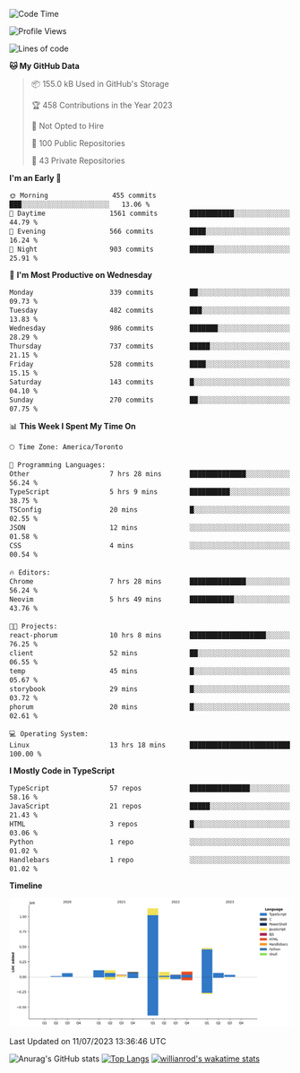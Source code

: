 <!--START_SECTION:waka-->
![Code Time](http://img.shields.io/badge/Code%20Time-391%20hrs%2013%20mins-blue)

![Profile Views](http://img.shields.io/badge/Profile%20Views-0-blue)

![Lines of code](https://img.shields.io/badge/From%20Hello%20World%20I%27ve%20Written-2.3%20million%20lines%20of%20code-blue)

**🐱 My GitHub Data** 

> 📦 155.0 kB Used in GitHub's Storage 
 > 
> 🏆 458 Contributions in the Year 2023
 > 
> 🚫 Not Opted to Hire
 > 
> 📜 100 Public Repositories 
 > 
> 🔑 43 Private Repositories 
 > 
**I'm an Early 🐤** 

```text
🌞 Morning                455 commits         ███░░░░░░░░░░░░░░░░░░░░░░   13.06 % 
🌆 Daytime                1561 commits        ███████████░░░░░░░░░░░░░░   44.79 % 
🌃 Evening                566 commits         ████░░░░░░░░░░░░░░░░░░░░░   16.24 % 
🌙 Night                  903 commits         ██████░░░░░░░░░░░░░░░░░░░   25.91 % 
```
📅 **I'm Most Productive on Wednesday** 

```text
Monday                   339 commits         ██░░░░░░░░░░░░░░░░░░░░░░░   09.73 % 
Tuesday                  482 commits         ███░░░░░░░░░░░░░░░░░░░░░░   13.83 % 
Wednesday                986 commits         ███████░░░░░░░░░░░░░░░░░░   28.29 % 
Thursday                 737 commits         █████░░░░░░░░░░░░░░░░░░░░   21.15 % 
Friday                   528 commits         ████░░░░░░░░░░░░░░░░░░░░░   15.15 % 
Saturday                 143 commits         █░░░░░░░░░░░░░░░░░░░░░░░░   04.10 % 
Sunday                   270 commits         ██░░░░░░░░░░░░░░░░░░░░░░░   07.75 % 
```


📊 **This Week I Spent My Time On** 

```text
🕑︎ Time Zone: America/Toronto

💬 Programming Languages: 
Other                    7 hrs 28 mins       ██████████████░░░░░░░░░░░   56.24 % 
TypeScript               5 hrs 9 mins        ██████████░░░░░░░░░░░░░░░   38.75 % 
TSConfig                 20 mins             █░░░░░░░░░░░░░░░░░░░░░░░░   02.55 % 
JSON                     12 mins             ░░░░░░░░░░░░░░░░░░░░░░░░░   01.58 % 
CSS                      4 mins              ░░░░░░░░░░░░░░░░░░░░░░░░░   00.54 % 

🔥 Editors: 
Chrome                   7 hrs 28 mins       ██████████████░░░░░░░░░░░   56.24 % 
Neovim                   5 hrs 49 mins       ███████████░░░░░░░░░░░░░░   43.76 % 

🐱‍💻 Projects: 
react-phorum             10 hrs 8 mins       ███████████████████░░░░░░   76.25 % 
client                   52 mins             ██░░░░░░░░░░░░░░░░░░░░░░░   06.55 % 
temp                     45 mins             █░░░░░░░░░░░░░░░░░░░░░░░░   05.67 % 
storybook                29 mins             █░░░░░░░░░░░░░░░░░░░░░░░░   03.72 % 
phorum                   20 mins             █░░░░░░░░░░░░░░░░░░░░░░░░   02.61 % 

💻 Operating System: 
Linux                    13 hrs 18 mins      █████████████████████████   100.00 % 
```

**I Mostly Code in TypeScript** 

```text
TypeScript               57 repos            ███████████████░░░░░░░░░░   58.16 % 
JavaScript               21 repos            █████░░░░░░░░░░░░░░░░░░░░   21.43 % 
HTML                     3 repos             █░░░░░░░░░░░░░░░░░░░░░░░░   03.06 % 
Python                   1 repo              ░░░░░░░░░░░░░░░░░░░░░░░░░   01.02 % 
Handlebars               1 repo              ░░░░░░░░░░░░░░░░░░░░░░░░░   01.02 % 
```



**Timeline**

![Lines of Code chart](https://raw.githubusercontent.com/wise-introvert/wise-introvert/master/assets/bar_graph.png)


 Last Updated on 11/07/2023 13:36:46 UTC
<!--END_SECTION:waka-->

![Anurag's GitHub stats](https://github-readme-stats.vercel.app/api?username=wise-introvert&count_private=true&show_icons=true)
[![Top Langs](https://github-readme-stats.vercel.app/api/top-langs/?username=wise-introvert&langs_count=10)](https://github.com/anuraghazra/github-readme-stats)
[![willianrod's wakatime stats](https://github-readme-stats.vercel.app/api/wakatime?username=wiseintrovert)](https://github.com/anuraghazra/github-readme-stats)
